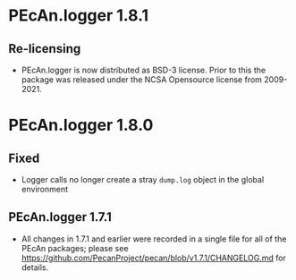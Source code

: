 # PEcAn.logger 1.8.1

## Re-licensing

* PEcAn.logger is now distributed as BSD-3 license. Prior to this the package was released under the NCSA Opensource license from 2009-2021.

# PEcAn.logger 1.8.0

## Fixed

* Logger calls no longer create a stray `dump.log` object in the global environment

## PEcAn.logger 1.7.1

* All changes in 1.7.1 and earlier were recorded in a single file for all of the PEcAn packages; please see 
https://github.com/PecanProject/pecan/blob/v1.7.1/CHANGELOG.md for details.
